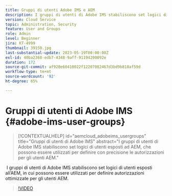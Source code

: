 ```yaml
---
title: Gruppi di utenti Adobe IMS e AEM
description: I gruppi di utenti di Adobe IMS stabiliscono set logici di utenti esposti ad AEM, che possono essere utilizzati per definire con precisione le autorizzazioni per gli utenti AEM.
version: Cloud Service
topic: Administration, Security
feature: User and Groups
role: Admin
level: Beginner
jira: KT-4999
thumbnail: 39150.jpg
last-substantial-update: 2023-05-19T00:00:00Z
exl-id: 40ba2368-edb7-4348-9aff-91194200092e
duration: 172
source-git-commit: af928e60410022f12207082467d3bd9b818af59d
workflow-type: tm+mt
source-wordcount: '92'
ht-degree: 65%

---
```


# Gruppi di utenti di Adobe IMS {#adobe-ims-user-groups}

>[!CONTEXTUALHELP]
>id="aemcloud_adobeims_usergroups"
>title="Gruppi di utenti di Adobe IMS"
>abstract="I gruppi di utenti di Adobe IMS stabiliscono set logici di utenti esposti ad AEM, che possono essere utilizzati per definire con precisione le autorizzazioni per gli utenti AEM."

 I gruppi di utenti di Adobe IMS stabiliscono set logici di utenti esposti all’AEM, in cui possono essere utilizzati per definire autorizzazioni ottimizzate per gli utenti AEM.

>[!VIDEO](https://video.tv.adobe.com/v/39150?quality=12&learn=on)
